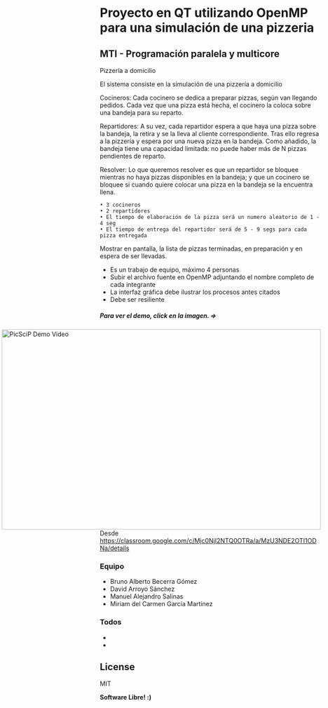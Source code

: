 # Proyecto en QT utilizando OpenMP para una simulación de una pizzeria

## MTI - Programación paralela y multicore



 Pizzería a domicilio

El sistema consiste en la simulación de una pizzería a domicilio

 Cocineros:
	Cada cocinero se dedica a preparar pizzas, según van llegando pedidos.
	Cada vez que una pizza está hecha, el cocinero la coloca sobre una bandeja para su reparto.
	
	
	

 Repartidores:
	A su vez, cada repartidor espera a que haya una pizza sobre la bandeja, la retira y se la lleva al cliente correspondiente.
	Tras ello regresa a la pizzería y espera por una nueva pizza en la bandeja. Como añadido, la bandeja tiene una capacidad limitada: no puede haber más de N pizzas pendientes de reparto. 
	
Resolver:
	Lo que queremos resolver es que un repartidor se bloquee mientras no haya pizzas disponibles en la bandeja; y que un cocinero se bloquee si cuando quiere colocar una pizza en la bandeja se la encuentra llena.
	
	• 3 cocineros
	• 2 repartidores
	• El tiempo de elaboración de la pizza será un numero aleatorio de 1 - 4 seg
	• El tiempo de entrega del repartidor será de 5 - 9 segs para cada pizza entregada

Mostrar en pantalla, la lista de pizzas terminadas, en preparación y en espera de ser llevadas.

- Es un trabajo de equipo, máximo 4 personas
- Subir el archivo fuente en OpenMP adjuntando el nombre completo de cada integrante
- La interfaz gráfica debe ilustrar los procesos antes citados
- Debe ser resiliente


##### Para ver el demo, click en la imagen. =>
<a style="float:right" href="https://vakito.com/mti/assets/pizza.mp4" target="_blank">
  <img alt="PicSciP Demo Video" src="http://vakito.com/mti/assets/watson-python-tts-stt-assistant.JPG" width="728" height="456" />
</a>


Desde <https://classroom.google.com/c/Mjc0NjI2NTQ0OTRa/a/MzU3NDE2OTI1ODNa/details> 

### Equipo
 - Bruno Alberto Becerra Gómez
 - David Arroyo Sánchez
 - Manuel Alejandro Salinas
 - Miriam del Carmen García Martínez

### Todos

 - 
 - 

License
----

MIT


**Software Libre! :)**
